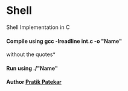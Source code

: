 # Shell
Shell Implementation in C

#### Compile using gcc -lreadline int.c -o "Name"
without the quotes*
####
#### Run using ./"Name"
####
#### Author [Pratik Patekar](https://github.com/PratikPatekar/)
